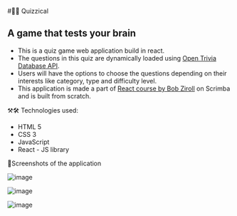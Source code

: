 #🧠🥶 Quizzical
## A game that tests your brain

* This is a quiz game web application build in react. 
* The questions in this quiz are dynamically loaded using [Open Trivia Database API](https://opentdb.com/api_config.php). 
* Users will have the options to choose the questions depending on their interests like category, type and difficulty level.
* This application is made a part of [React course by Bob Ziroll](https://scrimba.com/learn/learnreact) on Scrimba and is built from scratch.


⚒🛠️ Technologies used:
* HTML 5
* CSS 3
* JavaScript
* React - JS library

📸Screenshots of the application

![image](https://github.com/Shanmukh459/Quizzical/assets/52078988/360ba86d-19af-44d2-b185-5ad4d43726bd)

![image](https://github.com/Shanmukh459/Quizzical/assets/52078988/b6c3a72f-2588-4a14-91b2-4a4c15fe2642)

![image](https://github.com/Shanmukh459/Quizzical/assets/52078988/ad209bf1-f240-402c-acdd-47857a144fe3)



